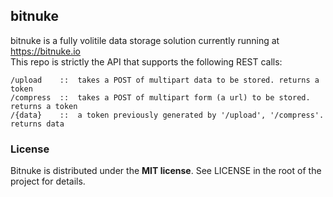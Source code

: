 bitnuke
--------

bitnuke is a fully volitile data storage solution currently running at https://bitnuke.io  
This repo is strictly the API that supports the following REST calls:  

```
/upload    ::  takes a POST of multipart data to be stored. returns a token
/compress  ::  takes a POST of multipart form (a url) to be stored. returns a token
/{data}    ::  a token previously generated by '/upload', '/compress'. returns data
```

### License
Bitnuke is distributed under the **MIT license**.  See LICENSE in the root of the project for details. 
